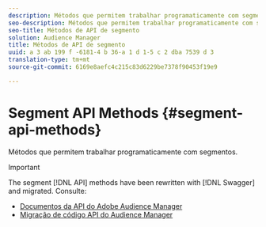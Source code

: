 ```yaml
---
description: Métodos que permitem trabalhar programaticamente com segmentos.
seo-description: Métodos que permitem trabalhar programaticamente com segmentos.
seo-title: Métodos de API de segmento
solution: Audience Manager
title: Métodos de API de segmento
uuid: a 3 ab 199 f -6181-4 b 36-a 1 d 1-5 c 2 dba 7539 d 3
translation-type: tm+mt
source-git-commit: 6169e8aefc4c215c83d6229be7378f90453f19e9

---
```



# Segment API Methods {#segment-api-methods}

Métodos que permitem trabalhar programaticamente com segmentos.

>[!IMPORTANT]
>
>The segment [!DNL API] methods have been rewritten with [!DNL Swagger] and migrated. Consulte:
>
>* [Documentos da API do Adobe Audience Manager](https://bank.demdex.com/portal/swagger/index.html)
>* [Migração de código API do Audience Manager](../../api/api-swagger-migration.md)